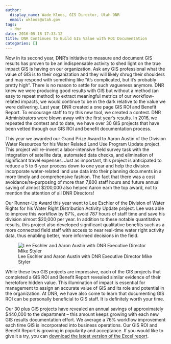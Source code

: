 ```yaml
---
author:
  display_name: Wade Kloos, GIS Director, Utah DNR
  email: wkloos@utah.gov
tags:
  - dnr
date: 2016-05-18 17:33:12
title: DNR Continues to Build GIS Value with ROI Documentation
categories: []
---
```

Now in its second year, DNR’s initiative to measure and document GIS results has proven to be an indispensable activity to shed light on the true impact GIS is having on our organization.  Ask any GIS professional what the value of GIS is to their organization and they will likely shrug their shoulders and may respond with something like “it’s complicated, but it’s probably pretty high”.  There is no reason to settle for such vagueness anymore.  DNR knew we were producing good results with GIS but without a method (an easy to repeat method) to extract meaningful metrics of our workflow-related impacts, we would continue to be in the dark relative to the value we were delivering.  Last year, DNR created a one page GIS ROI and Benefit Report.  To encourage staff to try this new tool, we created a contest.  DNR Administrators were blown away with the first year’s results.  In 2016, we repeated the contest and to date, we have over 30 GIS projects that have been vetted through our GIS ROI and benefit documentation process.

This year we awarded our Grand Prize Award to Aaron Austin of the Division Water Resources for his Water Related Land Use Program Update project.  This project will re-invent a labor-intensive field survey task with the integration of satellite data, automated data checks, and elimination of significant travel expenses.  Just as important, this project is anticipated to reduce a 5 to 6-year process down to one year and help the division incorporate water-related land use data into their planning documents in a more timely and comprehensive fashion.  The fact that there was a cost avoidance/re-purposing of more than 7,800 staff hours and future annual saving of almost $200,000 also helped Aaron earn the top award, not to mention the attention of all DNR Directors!

Our Runner-Up Award this year went to Lee Eschler of the Division of Water Rights for his Water Right Distribution Activity Update project.  Lee was able to improve this workflow by 87%, avoid 787 hours of staff time and save his division almost $20,000 per year.  In addition to these notable quantitative results, this project also developed significant qualitative benefits such as a more connected field staff with access to near real-time water right activity data, thus enabling better, more informed  decisions in the field.

<figure class="caption caption--right"><img class="caption__image" src="{% link images/DNRroi2016.jpg %}" alt="Lee Eschler and Aaron Austin with DNR Executive Director Mike Styler" /><figcaption class="caption__text">Lee Eschler and Aaron Austin with DNR Executive Director Mike Styler</figcaption></figure>

While these two GIS projects are impressive, each of the GIS projects that completed a GIS ROI and Benefit Report revealed similar evidence of their heretofore hidden value.  This illumination of impact is essential for management to assign an accurate value of GIS and its role and potential in the organization.  At DNR, we have also come to learn that documenting GIS ROI can be personally beneficial to GIS staff.  It is definitely worth your time.

Our 30 plus GIS projects have revealed an annual savings of approximately $440,000 to the department – this amount keeps growing with each new GIS results documentation effort.  We average a 76% workflow improvement each time GIS is incorporated into business operations.  Our GIS ROI and Benefit Report is growing in popularity and acceptance.  If you would like to give it a try, you can [download the latest version of the Excel report](https://www.esri.com/~/media/Files/zips/news/arcuser/0316/downsizing-roi-report).
